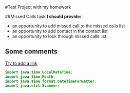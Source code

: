 #Test Project with my homework

##Missed Calls task
**I should provide:**
* an opportunity to add missed call to the missed calls list
* an opportunity to add contact in the contact list
* an opportunity to look through missed calls list 


## Some comments
[Try to add a link](ya.ru)

```java
import java.time.LocalDateTime;
import java.time.Month;
import java.time.format.DateTimeFormatter;
import java.util.Scanner;
```